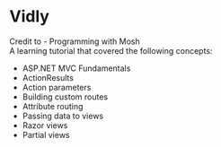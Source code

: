 # Vidly

Credit to - Programming with Mosh  
A learning tutorial that covered the following concepts:  

- ASP.NET MVC Fundamentals  
- ActionResults  
- Action parameters  
- Building custom routes  
- Attribute routing  
- Passing data to views  
- Razor views  
- Partial views  
